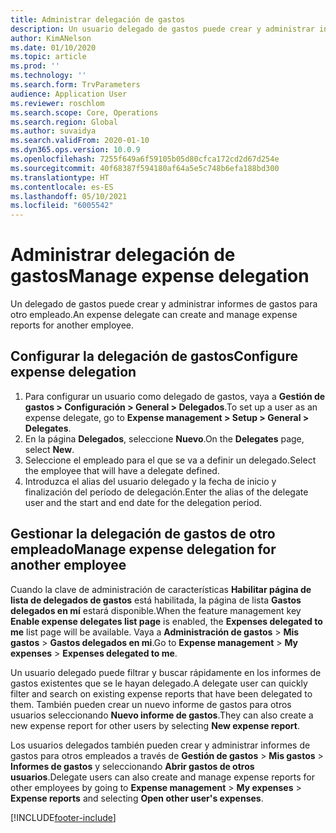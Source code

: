 ```yaml
---
title: Administrar delegación de gastos
description: Un usuario delegado de gastos puede crear y administrar informes de gastos de otro empleado de la organización.
author: KimANelson
ms.date: 01/10/2020
ms.topic: article
ms.prod: ''
ms.technology: ''
ms.search.form: TrvParameters
audience: Application User
ms.reviewer: roschlom
ms.search.scope: Core, Operations
ms.search.region: Global
ms.author: suvaidya
ms.search.validFrom: 2020-01-10
ms.dyn365.ops.version: 10.0.9
ms.openlocfilehash: 7255f649a6f59105b05d80cfca172cd2d67d254e
ms.sourcegitcommit: 40f68387f594180af64a5e5c748b6efa188bd300
ms.translationtype: HT
ms.contentlocale: es-ES
ms.lasthandoff: 05/10/2021
ms.locfileid: "6005542"
---
```

# <a name="manage-expense-delegation"></a><span data-ttu-id="7393c-103">Administrar delegación de gastos</span><span class="sxs-lookup"><span data-stu-id="7393c-103">Manage expense delegation</span></span>

<span data-ttu-id="7393c-104">Un delegado de gastos puede crear y administrar informes de gastos para otro empleado.</span><span class="sxs-lookup"><span data-stu-id="7393c-104">An expense delegate can create and manage expense reports for another employee.</span></span>

## <a name="configure-expense-delegation"></a><span data-ttu-id="7393c-105">Configurar la delegación de gastos</span><span class="sxs-lookup"><span data-stu-id="7393c-105">Configure expense delegation</span></span>

1. <span data-ttu-id="7393c-106">Para configurar un usuario como delegado de gastos, vaya a **Gestión de gastos > Configuración > General > Delegados**.</span><span class="sxs-lookup"><span data-stu-id="7393c-106">To set up a user as an expense delegate, go to **Expense management > Setup > General > Delegates**.</span></span>
2. <span data-ttu-id="7393c-107">En la página **Delegados**, seleccione **Nuevo**.</span><span class="sxs-lookup"><span data-stu-id="7393c-107">On the **Delegates** page, select **New**.</span></span>
3. <span data-ttu-id="7393c-108">Seleccione el empleado para el que se va a definir un delegado.</span><span class="sxs-lookup"><span data-stu-id="7393c-108">Select the employee that will have a delegate defined.</span></span> 
4. <span data-ttu-id="7393c-109">Introduzca el alias del usuario delegado y la fecha de inicio y finalización del período de delegación.</span><span class="sxs-lookup"><span data-stu-id="7393c-109">Enter the alias of the delegate user and the start and end date for the delegation period.</span></span>

## <a name="manage-expense-delegation-for-another-employee"></a><span data-ttu-id="7393c-110">Gestionar la delegación de gastos de otro empleado</span><span class="sxs-lookup"><span data-stu-id="7393c-110">Manage expense delegation for another employee</span></span>

<span data-ttu-id="7393c-111">Cuando la clave de administración de características **Habilitar página de lista de delegados de gastos** está habilitada, la página de lista **Gastos delegados en mí** estará disponible.</span><span class="sxs-lookup"><span data-stu-id="7393c-111">When the feature management key **Enable expense delegates list page** is enabled, the **Expenses delegated to me** list page will be available.</span></span> <span data-ttu-id="7393c-112">Vaya a **Administración de gastos** > **Mis gastos** > **Gastos delegados en mi**.</span><span class="sxs-lookup"><span data-stu-id="7393c-112">Go to **Expense management** > **My expenses** > **Expenses delegated to me**.</span></span>

<span data-ttu-id="7393c-113">Un usuario delegado puede filtrar y buscar rápidamente en los informes de gastos existentes que se le hayan delegado.</span><span class="sxs-lookup"><span data-stu-id="7393c-113">A delegate user can quickly filter and search on existing expense reports that have been delegated to them.</span></span> <span data-ttu-id="7393c-114">También pueden crear un nuevo informe de gastos para otros usuarios seleccionando **Nuevo informe de gastos**.</span><span class="sxs-lookup"><span data-stu-id="7393c-114">They can also create a new expense report for other users by selecting **New expense report**.</span></span>

<span data-ttu-id="7393c-115">Los usuarios delegados también pueden crear y administrar informes de gastos para otros empleados a través de **Gestión de gastos** > **Mis gastos** > **Informes de gastos** y seleccionando **Abrir gastos de otros usuarios**.</span><span class="sxs-lookup"><span data-stu-id="7393c-115">Delegate users can also create and manage expense reports for other employees by going to **Expense management** > **My expenses** > **Expense reports** and selecting **Open other user's expenses**.</span></span>


[!INCLUDE[footer-include](../includes/footer-banner.md)]
